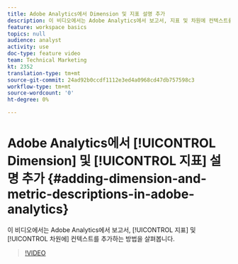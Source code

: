 ```yaml
---
title: Adobe Analytics에서 Dimension 및 지표 설명 추가
description: 이 비디오에서는 Adobe Analytics에서 보고서, 지표 및 차원에 컨텍스트를 추가하는 방법을 살펴봅니다.
feature: workspace basics
topics: null
audience: analyst
activity: use
doc-type: feature video
team: Technical Marketing
kt: 2352
translation-type: tm+mt
source-git-commit: 24ad92b0ccdf1112e3ed4a0968cd47db757598c3
workflow-type: tm+mt
source-wordcount: '0'
ht-degree: 0%

---
```



# Adobe Analytics에서 [!UICONTROL Dimension] 및 [!UICONTROL 지표] 설명 추가 {#adding-dimension-and-metric-descriptions-in-adobe-analytics}

이 비디오에서는 Adobe Analytics에서 보고서, [!UICONTROL 지표] 및 [!UICONTROL 차원에] 컨텍스트를 추가하는 방법을 살펴봅니다.

>[!VIDEO](https://video.tv.adobe.com/v/25453/?quality=12)
